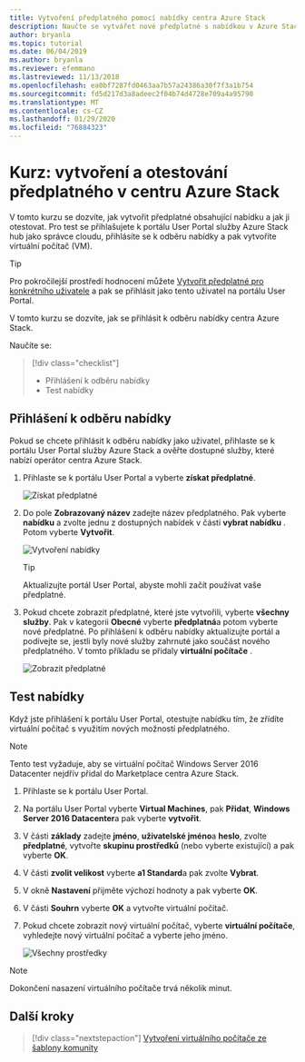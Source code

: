 ```yaml
---
title: Vytvoření předplatného pomocí nabídky centra Azure Stack
description: Naučte se vytvářet nové předplatné s nabídkou v Azure Stack hub a potom nabídku otestovat pomocí testovacího virtuálního počítače.
author: bryanla
ms.topic: tutorial
ms.date: 06/04/2019
ms.author: bryanla
ms.reviewer: efemmano
ms.lastreviewed: 11/13/2018
ms.openlocfilehash: ea0bf7287fd0463aa7b57a24386a30f7f3a1b754
ms.sourcegitcommit: fd5d217d3a8adeec2f04b74d4728e709a4a95790
ms.translationtype: MT
ms.contentlocale: cs-CZ
ms.lasthandoff: 01/29/2020
ms.locfileid: "76884323"
---
```

# <a name="tutorial-create-and-test-a-subscription-in-azure-stack-hub"></a>Kurz: vytvoření a otestování předplatného v centru Azure Stack

V tomto kurzu se dozvíte, jak vytvořit předplatné obsahující nabídku a jak ji otestovat. Pro test se přihlašujete k portálu User Portal služby Azure Stack hub jako správce cloudu, přihlásíte se k odběru nabídky a pak vytvoříte virtuální počítač (VM).

> [!TIP]
> Pro pokročilejší prostředí hodnocení můžete [Vytvořit předplatné pro konkrétního uživatele](../operator/azure-stack-subscribe-plan-provision-vm.md#create-a-subscription-as-a-cloud-operator) a pak se přihlásit jako tento uživatel na portálu User Portal.

V tomto kurzu se dozvíte, jak se přihlásit k odběru nabídky centra Azure Stack.

Naučíte se:

> [!div class="checklist"]
> * Přihlášení k odběru nabídky 
> * Test nabídky

## <a name="subscribe-to-an-offer"></a>Přihlášení k odběru nabídky

Pokud se chcete přihlásit k odběru nabídky jako uživatel, přihlaste se k portálu User Portal služby Azure Stack a ověřte dostupné služby, které nabízí operátor centra Azure Stack.

1. Přihlaste se k portálu User Portal a vyberte **získat předplatné**.

   ![Získat předplatné](media/azure-stack-subscribe-services/get-subscription.png)

2. Do pole **Zobrazovaný název** zadejte název předplatného. Pak vyberte **nabídku** a zvolte jednu z dostupných nabídek v části **vybrat nabídku** . Potom vyberte **Vytvořit**.

   ![Vytvoření nabídky](media/azure-stack-subscribe-services/create-subscription.png)

   > [!TIP]
   > Aktualizujte portál User Portal, abyste mohli začít používat vaše předplatné.

3. Pokud chcete zobrazit předplatné, které jste vytvořili, vyberte **všechny služby**. Pak v kategorii **Obecné** vyberte **předplatná**a potom vyberte nové předplatné. Po přihlášení k odběru nabídky aktualizujte portál a podívejte se, jestli byly nové služby zahrnuté jako součást nového předplatného. V tomto příkladu se přidaly **virtuální počítače** .

   ![Zobrazit předplatné](media/azure-stack-subscribe-services/view-subscription.png)

## <a name="test-the-offer"></a>Test nabídky

Když jste přihlášení k portálu User Portal, otestujte nabídku tím, že zřídíte virtuální počítač s využitím nových možností předplatného.

> [!NOTE]
> Tento test vyžaduje, aby se virtuální počítač Windows Server 2016 Datacenter nejdřív přidal do Marketplace centra Azure Stack.

1. Přihlaste se k portálu User Portal.

2. Na portálu User Portal vyberte **Virtual Machines**, pak **Přidat**, **Windows Server 2016 Datacenter**a pak vyberte **vytvořit**.

3. V části **základy** zadejte **jméno**, **uživatelské jméno**a **heslo**, zvolte **předplatné**, vytvořte **skupinu prostředků** (nebo vyberte existující) a pak vyberte **OK**.

4. V části **zvolit velikost** vyberte **a1 Standard**a pak zvolte **Vybrat**.  

5. V okně **Nastavení** přijměte výchozí hodnoty a pak vyberte **OK**.

6. V části **Souhrn** vyberte **OK** a vytvořte virtuální počítač.  

7. Pokud chcete zobrazit nový virtuální počítač, vyberte **virtuální počítače**, vyhledejte nový virtuální počítač a vyberte jeho jméno.

    ![Všechny prostředky](media/azure-stack-subscribe-services/view-vm.png)

> [!NOTE]
> Dokončení nasazení virtuálního počítače trvá několik minut.

## <a name="next-steps"></a>Další kroky

> [!div class="nextstepaction"]
> [Vytvoření virtuálního počítače ze šablony komunity](azure-stack-create-vm-template.md)
